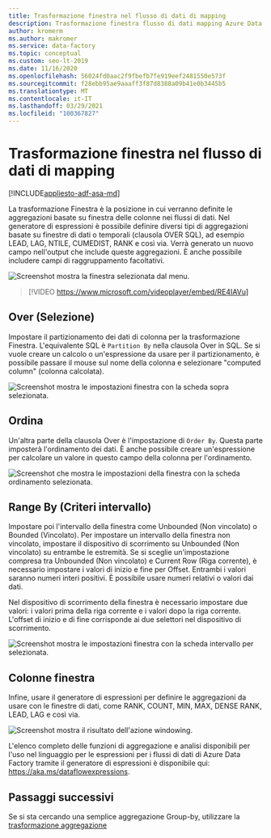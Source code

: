 ```yaml
---
title: Trasformazione finestra nel flusso di dati di mapping
description: Trasformazione finestra flusso di dati mapping Azure Data Factory
author: kromerm
ms.author: makromer
ms.service: data-factory
ms.topic: conceptual
ms.custom: seo-lt-2019
ms.date: 11/16/2020
ms.openlocfilehash: 56024fd0aac2f9fbefb7fe919eef2481550e573f
ms.sourcegitcommit: f28ebb95ae9aaaff3f87d8388a09b41e0b3445b5
ms.translationtype: MT
ms.contentlocale: it-IT
ms.lasthandoff: 03/29/2021
ms.locfileid: "100367827"
---
```

# <a name="window-transformation-in-mapping-data-flow"></a>Trasformazione finestra nel flusso di dati di mapping

[!INCLUDE[appliesto-adf-asa-md](includes/appliesto-adf-asa-md.md)]

La trasformazione Finestra è la posizione in cui verranno definite le aggregazioni basate su finestra delle colonne nei flussi di dati. Nel generatore di espressioni è possibile definire diversi tipi di aggregazioni basate su finestre di dati o temporali (clausola OVER SQL), ad esempio LEAD, LAG, NTILE, CUMEDIST, RANK e così via. Verrà generato un nuovo campo nell'output che include queste aggregazioni. È anche possibile includere campi di raggruppamento facoltativi.

![Screenshot mostra la finestra selezionata dal menu.](media/data-flow/windows1.png "Windows 1")

> [!VIDEO https://www.microsoft.com/videoplayer/embed/RE4IAVu]

## <a name="over"></a>Over (Selezione)
Impostare il partizionamento dei dati di colonna per la trasformazione Finestra. L'equivalente SQL è ```Partition By``` nella clausola Over in SQL. Se si vuole creare un calcolo o un'espressione da usare per il partizionamento, è possibile passare il mouse sul nome della colonna e selezionare "computed column" (colonna calcolata).

![Screenshot mostra le impostazioni finestra con la scheda sopra selezionata.](media/data-flow/windows4.png "Windows 4")

## <a name="sort"></a>Ordina
Un'altra parte della clausola Over è l'impostazione di ```Order By```. Questa parte imposterà l'ordinamento dei dati. È anche possibile creare un'espressione per calcolare un valore in questo campo della colonna per l'ordinamento.

![Screenshot che mostra le impostazioni della finestra con la scheda ordinamento selezionata.](media/data-flow/windows5.png "Windows 5")

## <a name="range-by"></a>Range By (Criteri intervallo)
Impostare poi l'intervallo della finestra come Unbounded (Non vincolato) o Bounded (Vincolato). Per impostare un intervallo della finestra non vincolato, impostare il dispositivo di scorrimento su Unbounded (Non vincolato) su entrambe le estremità. Se si sceglie un'impostazione compresa tra Unbounded (Non vincolato) e Current Row (Riga corrente), è necessario impostare i valori di inizio e fine per Offset. Entrambi i valori saranno numeri interi positivi. È possibile usare numeri relativi o valori dai dati.

Nel dispositivo di scorrimento della finestra è necessario impostare due valori: i valori prima della riga corrente e i valori dopo la riga corrente. L'offset di inizio e di fine corrisponde ai due selettori nel dispositivo di scorrimento.

![Screenshot mostra le impostazioni finestra con la scheda intervallo per selezionata.](media/data-flow/windows6.png "Windows 6")

## <a name="window-columns"></a>Colonne finestra
Infine, usare il generatore di espressioni per definire le aggregazioni da usare con le finestre di dati, come RANK, COUNT, MIN, MAX, DENSE RANK, LEAD, LAG e così via.

![Screenshot mostra il risultato dell'azione windowing.](media/data-flow/windows7.png "Windows 7")

L'elenco completo delle funzioni di aggregazione e analisi disponibili per l'uso nel linguaggio per le espressioni per i flussi di dati di Azure Data Factory tramite il generatore di espressioni è disponibile qui: https://aka.ms/dataflowexpressions.

## <a name="next-steps"></a>Passaggi successivi

Se si sta cercando una semplice aggregazione Group-by, utilizzare la [trasformazione aggregazione](data-flow-aggregate.md)
